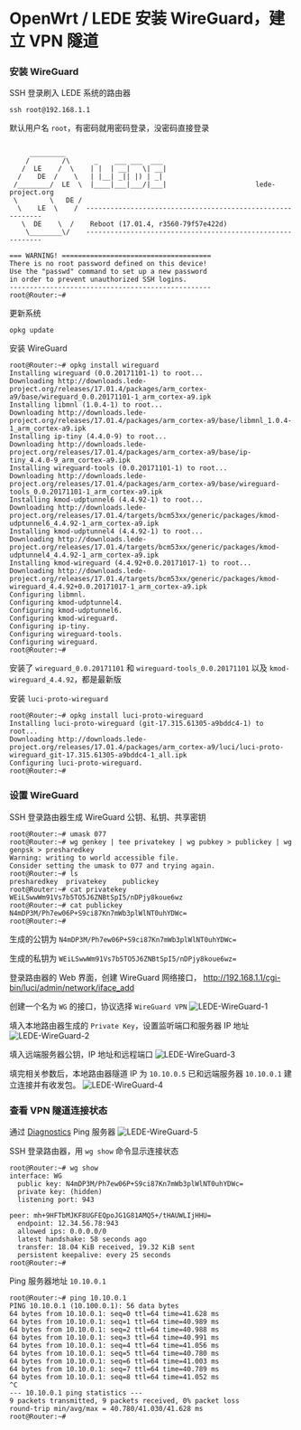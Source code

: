 # OpenWrt / LEDE 安装 WireGuard，建立 VPN 隧道

### 安装 WireGuard

SSH 登录刷入 LEDE 系统的路由器

```
ssh root@192.168.1.1
```
默认用户名 ```root```，有密码就用密码登录，没密码直接登录

```BusyBox v1.25.1 () built-in shell (ash)

     _________
    /        /\      _    ___ ___  ___
   /  LE    /  \    | |  | __|   \| __|
  /    DE  /    \   | |__| _|| |) | _|
 /________/  LE  \  |____|___|___/|___|                      lede-project.org
 \        \   DE /
  \    LE  \    /  -----------------------------------------------------------
   \  DE    \  /    Reboot (17.01.4, r3560-79f57e422d)
    \________\/    -----------------------------------------------------------

=== WARNING! =====================================
There is no root password defined on this device!
Use the "passwd" command to set up a new password
in order to prevent unauthorized SSH logins.
--------------------------------------------------
root@Router:~# 
```
更新系统

```
opkg update
```
安装 WireGuard

```
root@Router:~# opkg install wireguard
Installing wireguard (0.0.20171101-1) to root...
Downloading http://downloads.lede-project.org/releases/17.01.4/packages/arm_cortex-a9/base/wireguard_0.0.20171101-1_arm_cortex-a9.ipk
Installing libmnl (1.0.4-1) to root...
Downloading http://downloads.lede-project.org/releases/17.01.4/packages/arm_cortex-a9/base/libmnl_1.0.4-1_arm_cortex-a9.ipk
Installing ip-tiny (4.4.0-9) to root...
Downloading http://downloads.lede-project.org/releases/17.01.4/packages/arm_cortex-a9/base/ip-tiny_4.4.0-9_arm_cortex-a9.ipk
Installing wireguard-tools (0.0.20171101-1) to root...
Downloading http://downloads.lede-project.org/releases/17.01.4/packages/arm_cortex-a9/base/wireguard-tools_0.0.20171101-1_arm_cortex-a9.ipk
Installing kmod-udptunnel6 (4.4.92-1) to root...
Downloading http://downloads.lede-project.org/releases/17.01.4/targets/bcm53xx/generic/packages/kmod-udptunnel6_4.4.92-1_arm_cortex-a9.ipk
Installing kmod-udptunnel4 (4.4.92-1) to root...
Downloading http://downloads.lede-project.org/releases/17.01.4/targets/bcm53xx/generic/packages/kmod-udptunnel4_4.4.92-1_arm_cortex-a9.ipk
Installing kmod-wireguard (4.4.92+0.0.20171017-1) to root...
Downloading http://downloads.lede-project.org/releases/17.01.4/targets/bcm53xx/generic/packages/kmod-wireguard_4.4.92+0.0.20171017-1_arm_cortex-a9.ipk
Configuring libmnl.
Configuring kmod-udptunnel4.
Configuring kmod-udptunnel6.
Configuring kmod-wireguard.
Configuring ip-tiny.
Configuring wireguard-tools.
Configuring wireguard.
root@Router:~# 
```
安装了 ```wireguard_0.0.20171101``` 和 ```wireguard-tools_0.0.20171101``` 以及 ```kmod-wireguard_4.4.92```，都是最新版

安装 ```luci-proto-wireguard```

```
root@Router:~# opkg install luci-proto-wireguard
Installing luci-proto-wireguard (git-17.315.61305-a9bddc4-1) to root...
Downloading http://downloads.lede-project.org/releases/17.01.4/packages/arm_cortex-a9/luci/luci-proto-wireguard_git-17.315.61305-a9bddc4-1_all.ipk
Configuring luci-proto-wireguard.
root@Router:~# 
```

### 设置 WireGuard

SSH 登录路由器生成 WireGuard 公钥、私钥、共享密钥

```
root@Router:~# umask 077
root@Router:~# wg genkey | tee privatekey | wg pubkey > publickey | wg genpsk > presharedkey
Warning: writing to world accessible file.
Consider setting the umask to 077 and trying again.
root@Router:~# ls
presharedkey  privatekey    publickey
root@Router:~# cat privatekey
WEiLSwwWm91Vs7b5TO5J6ZNBtSpI5/nDPjy8koue6wz
root@Router:~# cat publickey
N4mDP3M/Ph7ew06P+S9ci87Kn7mWb3plWlNT0uhYDWc=
root@Router:~# 
```
生成的公钥为 ```N4mDP3M/Ph7ew06P+S9ci87Kn7mWb3plWlNT0uhYDWc=```

生成的私钥为 ```WEiLSwwWm91Vs7b5TO5J6ZNBtSpI5/nDPjy8koue6wz=```

登录路由器的 Web 界面，创建 WireGuard 网络接口， http://192.168.1.1/cgi-bin/luci/admin/network/iface_add

创建一个名为 ```WG``` 的接口，协议选择 ```WireGuard VPN```
![LEDE-WireGuard-1](img/1.png)

填入本地路由器生成的 ```Private Key```，设置监听端口和服务器 IP 地址
![LEDE-WireGuard-2](img/2.png)

填入远端服务器公钥，IP 地址和远程端口
![LEDE-WireGuard-3](img/3.png)

填完相关参数后，本地路由器隧道 IP 为 ```10.10.0.5``` 已和远端服务器 ```10.10.0.1``` 建立连接并有收发包。
![LEDE-WireGuard-4](img/4.png)

### 查看 VPN 隧道连接状态

通过 [Diagnostics](http://192.168.1.1/cgi-bin/luci/admin/network/diagnostics) Ping 服务器
![LEDE-WireGuard-5](img/5.png)

SSH 登录路由器，用 ```wg show``` 命令显示连接状态

```
root@Router:~# wg show
interface: WG
  public key: N4mDP3M/Ph7ew06P+S9ci87Kn7mWb3plWlNT0uhYDWc=
  private key: (hidden)
  listening port: 943

peer: mh+9HFTbMJKF8UGFEQpoJG1G81AMQ5+/tHAUWLIjHHU=
  endpoint: 12.34.56.78:943
  allowed ips: 0.0.0.0/0
  latest handshake: 58 seconds ago
  transfer: 18.04 KiB received, 19.32 KiB sent
  persistent keepalive: every 25 seconds
root@Router:~# 
```

Ping 服务器地址 ```10.10.0.1```
```
root@Router:~# ping 10.10.0.1
PING 10.10.0.1 (10.100.0.1): 56 data bytes
64 bytes from 10.10.0.1: seq=0 ttl=64 time=41.628 ms
64 bytes from 10.10.0.1: seq=1 ttl=64 time=40.989 ms
64 bytes from 10.10.0.1: seq=2 ttl=64 time=40.988 ms
64 bytes from 10.10.0.1: seq=3 ttl=64 time=40.991 ms
64 bytes from 10.10.0.1: seq=4 ttl=64 time=41.056 ms
64 bytes from 10.10.0.1: seq=5 ttl=64 time=40.780 ms
64 bytes from 10.10.0.1: seq=6 ttl=64 time=41.003 ms
64 bytes from 10.10.0.1: seq=7 ttl=64 time=40.789 ms
64 bytes from 10.10.0.1: seq=8 ttl=64 time=41.052 ms
^C
--- 10.10.0.1 ping statistics ---
9 packets transmitted, 9 packets received, 0% packet loss
round-trip min/avg/max = 40.780/41.030/41.628 ms
root@Router:~#
```
